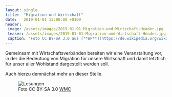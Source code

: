 ```yaml
---
layout: single
title:  "Migration und Wirtschaft"
date:   2019-01-01 12:00:00 +0100
header:
 image: /assets/images/2019-01-01-Migration-und-Wirtschaft-Header.jpg
 teaser: /assets/images/2019-01-01-Migration-und-Wirtschaft-Header.jpg
 caption: "Foto CC BY-SA 3.0 aus [**WP**](https://de.wikipedia.org/wiki/Chemiepark_Knapsack)"
---
```

Gemeinsam mit Wirtschaftsverbänden bereiten wir eine Veranstaltung vor, in der die Bedeutung von Migration für unsere Wirtschaft und damit letztlich für unser aller Wohlstand dargestellt werden soll.

Auch hierzu demnächst mehr an dieser Stelle.

<figure  class="align-left">
  <img src="{{ site.url }}{{ site.baseurl }}/assets/images/2019-01-01-Migration-und-Wirtschaft.jpg" alt="Lesungen">
  <figcaption>Foto CC BY-SA 3.0 <a href="https://commons.wikimedia.org">WMC</a></figcaption>
</figure> 









